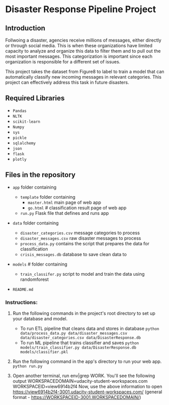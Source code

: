 # Disaster Response Pipeline Project

## Introduction
Follwoing a disaster, agencies receive millions of messages, either directly or through social media. This is when these organizations have limited capacity to analyze and organize this data to filter them and to pull out the most important messages. This categorization is important since each organization is responsible for a different set of issues. 

This project takes the dataset from Figure8 to label to train a model that can automatically classify new incoming messages
in relevant categories. This project can effectively address this task in future disasters. 

## Required Libraries
* `Pandas`
* `NLTK`
* `scikit-learn`
* `Numpy`
* `sys`
* `pickle`
* `sqlalchemy`
* `json`
* `flask`
* `plotly`

## Files in the repository
* `app` folder containing 
    * `template` folder containing
        * `master.html` main page of web app
        * `go.html` # classification result page of web app
    * `run.py` Flask file that defines and runs app
* `data` folder containing 
    * `disaster_categories.csv` message categories to process
    * `disaster_messages.csv` raw disaster messages to process
    * `process_data.py` contains the script that prepares the data for classification
    * `crisis_messages.db` database to save clean data to
* `models` # folder containing 
    * `train_classifer.py` script to model and train the data using randomforest

* `README.md`


### Instructions:
1. Run the following commands in the project's root directory to set up your database and model.

    - To run ETL pipeline that cleans data and stores in database
        `python data/process_data.py data/disaster_messages.csv data/disaster_categories.csv data/DisasterResponse.db`
    - To run ML pipeline that trains classifier and saves
        `python models/train_classifier.py data/DisasterResponse.db models/classifier.pkl`

2. Run the following command in the app's directory to run your web app.
    `python run.py`

3. Open another terminal, run env|grep WORK. You'll see the following output WORKSPACEDOMAIN=udacity-student-workspaces.com WORKSPACEID=view6914b2f4 Now, use the above information to open https://view6914b2f4-3001.udacity-student-workspaces.com/ (general format - https://WORKSPACEID-3001.WORKSPACEDOMAIN/)
